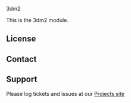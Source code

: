 3dm2

This is the 3dm2 module.

License
-------


Contact
-------


Support
-------

Please log tickets and issues at our [Projects site](http://projects.example.com)
